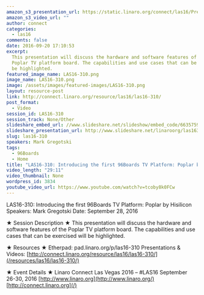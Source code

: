 ```yaml
---
amazon_s3_presentation_url: https://static.linaro.org/connect/las16/Presentations/Wednesday/LAS16-310%20-%20Introducing%20the%20first%2096Boards%20TV%20Platform%20-%20Poplar%20by%20Hisilicon.pdf
amazon_s3_video_url: ""
author: connect
categories:
  - las16
comments: false
date: 2016-09-20 17:10:53
excerpt:
  This presentation will discuss the hardware and software features of the
  Poplar TV platform board. The capabilities and use cases that can be exercised will
  be highlighted.
featured_image_name: LAS16-310.png
image_name: LAS16-310.png
image: /assets/images/featured-images/LAS16-310.png
layout: resource-post
link: http://connect.linaro.org/resource/las16/las16-310/
post_format:
  - Video
session_id: LAS16-310
session_track: None/Other
slideshare_embed_url: //www.slideshare.net/slideshow/embed_code/66357599
slideshare_presentation_url: http://www.slideshare.net/linaroorg/las16310-introducing-the-first-96boards-tv-platform-poplar-by-hisilicon
slug: las16-310
speakers: Mark Gregotski
tags:
  - 96Boards
  - Home
title: "LAS16-310: Introducing the first 96Boards TV Platform: Poplar by Hisilicon"
video_length: "29:11"
video_thumbnail: None
wordpress_id: 3834
youtube_video_url: https://www.youtube.com/watch?v=tcoby8k0FCw
---
```


LAS16-310: Introducing the first 96Boards TV Platform: Poplar by Hisilicon
Speakers: Mark Gregotski
Date: September 28, 2016

★ Session Description ★
This presentation will discuss the hardware and software features of the Poplar TV platform board. The capabilities and use cases that can be exercised will be highlighted.

★ Resources ★
Etherpad: pad.linaro.org/p/las16-310
Presentations & Videos: [http://connect.linaro.org/resource/las16/las16-310/](/resources/las16/las16-310/)

★ Event Details ★
Linaro Connect Las Vegas 2016 – #LAS16
September 26-30, 2016
[http://www.linaro.org](http://www.linaro.org/)
[http://connect.linaro.org](/)
